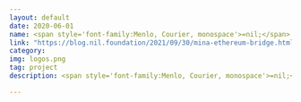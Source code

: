 ```yaml
---
layout: default
date: 2020-06-01
name: <span style='font-family:Menlo, Courier, monospace'>=nil;</span> Foundation's Mina-Ethereum Bridge
link: "https://blog.nil.foundation/2021/09/30/mina-ethereum-bridge.html"
category: 
img: logos.png
tag: project
description: <span style='font-family:Menlo, Courier, monospace'>=nil;</span> Foundation facilitated Mina Protocol with the in-EVM Pickles SNARK proof verification mechanism implementation paving the way to the bridge with Ethereum database.

---
```

